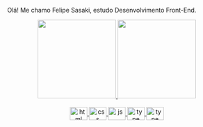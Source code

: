 Olá! Me chamo Felipe Sasaki, estudo Desenvolvimento Front-End.

  <div align="center">
    <a href="https://github.com/fesasaki">
    <img height="180em" src="https://github-readme-stats.vercel.app/api?username=fesasaki&show_icons=true&theme=dark&include_all_commits=true&count_private=true"/>
    <img height="180em" src="https://github-readme-stats.vercel.app/api/top-langs/?username=fesasaki&layout=compact&hide=pascal&theme=vue-dark&include_all_commits=true&count_private=true""/>
  </div>

  <div align="center" style="display: inline_block"><br>
    <img align="center" alt="html" height="30" width="40" src="https://cdn.jsdelivr.net/gh/devicons/devicon/icons/html5/html5-original.svg">
    <img align="center" alt="css" height="30" width="40" src="https://cdn.jsdelivr.net/gh/devicons/devicon/icons/css3/css3-original.svg">
    <img align="center" alt="js" height="30" width="40" src="https://cdn.jsdelivr.net/gh/devicons/devicon/icons/javascript/javascript-plain.svg">
    <img align="center" alt="type" height="30" width="40" src="https://cdn.jsdelivr.net/gh/devicons/devicon/icons/typescript/typescript-original.svg">
    <img align="center" alt="type" height="30" width="40" src="https://cdn.jsdelivr.net/gh/devicons/devicon/icons/angular/angular-plain.svg">                                                                                                                                                 
  </div>
  

  
   
